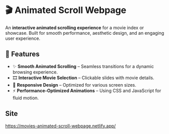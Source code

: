 # 🎬 Animated Scroll Webpage  

An **interactive animated scrolling experience** for a movie index or showcase. Built for smooth performance, aesthetic design, and an engaging user experience.  

## 🌟 Features  
- ✨ **Smooth Animated Scrolling** – Seamless transitions for a dynamic browsing experience.  
- 🎞 **Interactive Movie Selection** – Clickable slides with movie details.  
- 📱 **Responsive Design** – Optimized for various screen sizes.  
- ⚡ **Performance-Optimized Animations** – Using CSS and JavaScript for fluid motion.

## Site
https://movies-animated-scroll-webpage.netlify.app/

